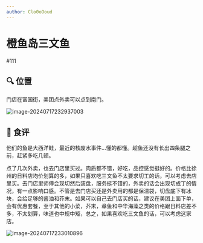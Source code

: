 ```yaml
---
author: Clo0oOoud
---
```


# 橙鱼岛三文鱼

#111

## :mag: 位置

门店在富国街，美团点外卖可以点到南门。

![image-20240717232937003](https://s2.loli.net/2024/07/17/zRQvJdxDXFY7e6G.png)

## 🌰 食评

他们的鱼是大西洋鲑，最近的核废水事件…懂的都懂。趁鱼还没有长出四条腿之前，赶紧多吃几顿。

点了几次外卖，也去门店里买过。肉质都不错，好吃，品控感觉挺好的。价格比徐州的日料店均价划算的多，如果只喜欢吃三文鱼不太要求切工的话，可以考虑去店里买。去门店里师傅会现切然后装盘，服务挺不错的，外卖的话会出现切成丁的情况，有一点影响口感。不管是去门店买还是外卖用的都是保温袋，切盘底下有冰块，会给足够的酱油和芥末。如果可以自己去门店买的话，建议在美团上面下单，会有优惠套餐，至于其他的小菜，芥末，章鱼和中华海藻之类的价格跟日料店差不多，不太划算，味道也中规中矩，总之，如果喜欢吃三文鱼的话，可以考虑这家店。

![image-20240717233010896](https://s2.loli.net/2024/07/17/XnyVNBf1jKWYcqm.png)
